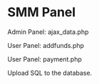 # SMM Panel

Admin Panel: ajax_data.php

User Panel: addfunds.php

User Panel: payment.php

Upload SQL to the database.
